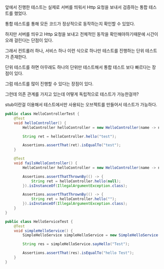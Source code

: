 앞에서 진행한 테스트는 실제로 서버를 띄워서 Http 요청을 보내서 검증하는 통합 테스트를 했었다.

통합 테스트를 통해 모든 코드가 정상적으로 동작하는지 확인할 수 있었다.

하지만 서버를 띄우고 Http 요청을 보내고 전체적인 동작을 확인해야하기때문에 시간이 오래 걸린다는 단점이 있다.

그래서 컨트롤러 하나, 서비스 하나 이런 식으로 하나만 테스트를 진행하는 단위 테스트가 존재한다.

단위 테스트를 하면 아무래도 하나의 단위만 테스트해서 통합 테스트 보다 빠르다는 장점이 있다.

그럼 테스트를 많이 진행할 수 있다는 장점이 있다.

그런데 의존 관계를 가지고 있는데 어떻게 독립적으로 테스트가 가능한걸까?

stub이란걸 이용해서 테스트에서만 사용되는 오브젝트를 만들어서 테스트가 가능하다.

```java
public class HelloControllerTest {
	@Test
	void helloController() {
		HelloController helloController = new HelloController(name -> name);

		String ret = helloController.hello("test");

		Assertions.assertThat(ret).isEqualTo("test");
	}

	@Test
	void failsHelloController() {
		HelloController helloController = new HelloController(name -> name);

		Assertions.assertThatThrownBy(() -> {
			String ret = helloController.hello(null);
		}).isInstanceOf(IllegalArgumentException.class);

		Assertions.assertThatThrownBy(() -> {
			String ret = helloController.hello("");
		}).isInstanceOf(IllegalArgumentException.class);
	}
}
```

```java
public class HelloServiceTest {
	@Test
	void simpleHelloService() {
		SimpleHelloService simpleHelloService = new SimpleHelloService();

		String res = simpleHelloService.sayHello("Test");

		Assertions.assertThat(res).isEqualTo("hello Test");
	}
}

```
